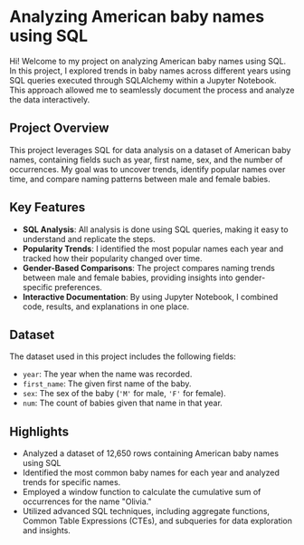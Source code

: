 # Analyzing American baby names using SQL

Hi! Welcome to my project on analyzing American baby names using SQL. In this project, I explored trends in baby names across different years using SQL queries executed through SQLAlchemy within a Jupyter Notebook. This approach allowed me to seamlessly document the process and analyze the data interactively.

## Project Overview

This project leverages SQL for data analysis on a dataset of American baby names, containing fields such as year, first name, sex, and the number of occurrences. My goal was to uncover trends, identify popular names over time, and compare naming patterns between male and female babies.

## Key Features

- **SQL Analysis**: All analysis is done using SQL queries, making it easy to understand and replicate the steps.
- **Popularity Trends**: I identified the most popular names each year and tracked how their popularity changed over time.
- **Gender-Based Comparisons**: The project compares naming trends between male and female babies, providing insights into gender-specific preferences.
- **Interactive Documentation**: By using Jupyter Notebook, I combined code, results, and explanations in one place.

## Dataset

The dataset used in this project includes the following fields:
- `year`: The year when the name was recorded.
- `first_name`: The given first name of the baby.
- `sex`: The sex of the baby (`'M'` for male, `'F'` for female).
- `num`: The count of babies given that name in that year.

## Highlights

- Analyzed a dataset of 12,650 rows containing American baby names using SQL
- Identified the most common baby names for each year and analyzed trends for specific names.
- Employed a window function to calculate the cumulative sum of occurrences for the name "Olivia."
- Utilized advanced SQL techniques, including aggregate functions, Common Table Expressions (CTEs), and subqueries for data exploration and insights.
